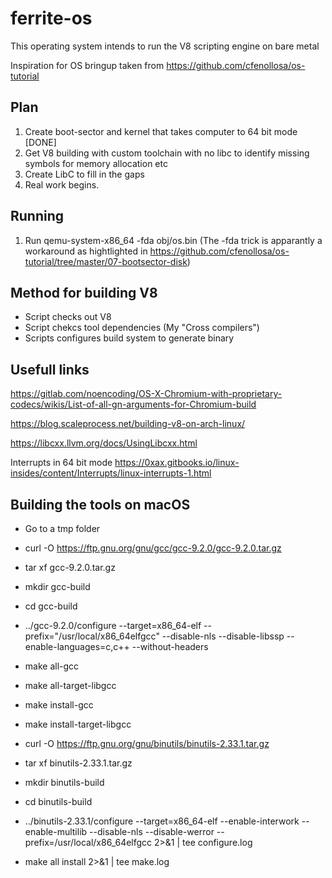 # ferrite-os
This operating system intends to run the V8 scripting engine on bare metal

Inspiration for OS bringup taken from https://github.com/cfenollosa/os-tutorial

## Plan
1. Create boot-sector and kernel that takes computer to 64 bit mode [DONE]
2. Get V8 building with custom toolchain with no libc to identify missing symbols for memory allocation etc
3. Create LibC to fill in the gaps
4. Real work begins. 

## Running
1. Run qemu-system-x86_64 -fda obj/os.bin   (The -fda trick is apparantly a workaround as hightlighted in https://github.com/cfenollosa/os-tutorial/tree/master/07-bootsector-disk)


## Method for building V8
- Script checks out V8
- Script chekcs tool dependencies (My "Cross compilers")
- Scripts configures build system to generate binary

## Usefull links
https://gitlab.com/noencoding/OS-X-Chromium-with-proprietary-codecs/wikis/List-of-all-gn-arguments-for-Chromium-build

https://blog.scaleprocess.net/building-v8-on-arch-linux/

https://libcxx.llvm.org/docs/UsingLibcxx.html

Interrupts in 64 bit mode
https://0xax.gitbooks.io/linux-insides/content/Interrupts/linux-interrupts-1.html

## Building the tools on macOS

- Go to a tmp folder
- curl -O https://ftp.gnu.org/gnu/gcc/gcc-9.2.0/gcc-9.2.0.tar.gz
- tar xf gcc-9.2.0.tar.gz
- mkdir gcc-build
- cd gcc-build
- ../gcc-9.2.0/configure --target=x86_64-elf --prefix="/usr/local/x86_64elfgcc" --disable-nls --disable-libssp --enable-languages=c,c++ --without-headers
- make all-gcc 
- make all-target-libgcc 
- make install-gcc 
- make install-target-libgcc


- curl -O https://ftp.gnu.org/gnu/binutils/binutils-2.33.1.tar.gz
- tar xf binutils-2.33.1.tar.gz 
- mkdir binutils-build
- cd binutils-build
- ../binutils-2.33.1/configure --target=x86_64-elf  --enable-interwork --enable-multilib --disable-nls --disable-werror --prefix=/usr/local/x86_64elfgcc 2>&1 | tee configure.log
- make all install 2>&1 | tee make.log

